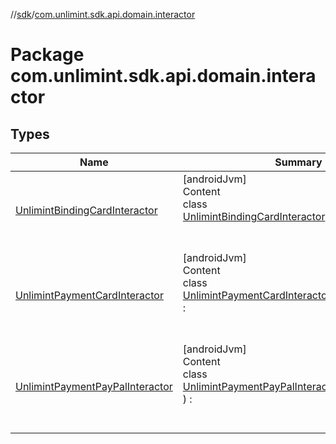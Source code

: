 //[sdk](../../index.md)/[com.unlimint.sdk.api.domain.interactor](index.md)



# Package com.unlimint.sdk.api.domain.interactor  


## Types  
  
|  Name |  Summary | 
|---|---|
| <a name="com.unlimint.sdk.api.domain.interactor/UnlimintBindingCardInteractor///PointingToDeclaration/"></a>[UnlimintBindingCardInteractor](-unlimint-binding-card-interactor/index.md)| <a name="com.unlimint.sdk.api.domain.interactor/UnlimintBindingCardInteractor///PointingToDeclaration/"></a>[androidJvm]  <br>Content  <br>class [UnlimintBindingCardInteractor](-unlimint-binding-card-interactor/index.md)(**environments**: ) :   <br><br><br>|
| <a name="com.unlimint.sdk.api.domain.interactor/UnlimintPaymentCardInteractor///PointingToDeclaration/"></a>[UnlimintPaymentCardInteractor](-unlimint-payment-card-interactor/index.md)| <a name="com.unlimint.sdk.api.domain.interactor/UnlimintPaymentCardInteractor///PointingToDeclaration/"></a>[androidJvm]  <br>Content  <br>class [UnlimintPaymentCardInteractor](-unlimint-payment-card-interactor/index.md)(**environments**: ) :   <br><br><br>|
| <a name="com.unlimint.sdk.api.domain.interactor/UnlimintPaymentPayPalInteractor///PointingToDeclaration/"></a>[UnlimintPaymentPayPalInteractor](-unlimint-payment-pay-pal-interactor/index.md)| <a name="com.unlimint.sdk.api.domain.interactor/UnlimintPaymentPayPalInteractor///PointingToDeclaration/"></a>[androidJvm]  <br>Content  <br>class [UnlimintPaymentPayPalInteractor](-unlimint-payment-pay-pal-interactor/index.md)(**environments**: ) :   <br><br><br>|


